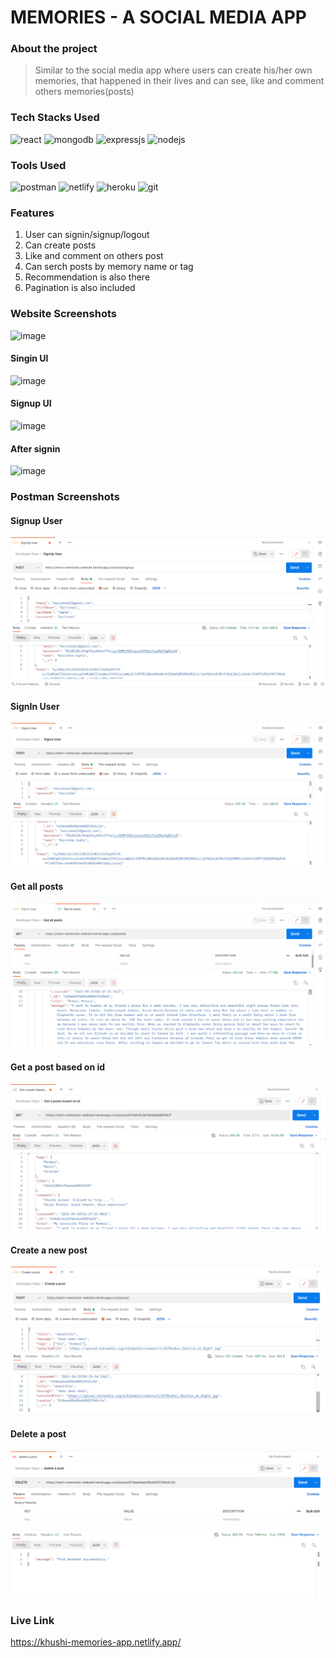 # MEMORIES - A SOCIAL MEDIA APP

### About the project

>Similar to the social media app where users can create his/her own memories, that happened in their lives and can see, like and comment others memories(posts)

### Tech Stacks Used
<div>
  <img src="https://img.shields.io/badge/React-20232A?style=for-the-badge&logo=react&logoColor=61DAFB" alt="react" />
    <img src="https://img.shields.io/badge/MongoDB-4EA94B?style=for-the-badge&logo=mongodb&logoColor=white" alt="mongodb" />
  <img src="https://img.shields.io/badge/Express.js-000000?style=for-the-badge&logo=express&logoColor=white" alt="expressjs" />
  <img src="https://img.shields.io/badge/Node.js-339933?style=for-the-badge&logo=nodedotjs&logoColor=white" alt="nodejs" />

</div>

### Tools Used

<div>
  <img src="https://img.shields.io/badge/Postman-FF6C37?style=for-the-badge&logo=Postman&logoColor=white" alt="postman" />
  <img src="https://img.shields.io/badge/Netlify-000000?style=for-the-badge&logo=netlify&logoColor=white" alt="netlify" />
   <img src="https://img.shields.io/badge/Heroku-800080?style=for-the-badge&logo=heroku&logoColor=white" alt="heroku" />
  <img src="https://img.shields.io/badge/Git-F05032?style=for-the-badge&logo=git&logoColor=white" alt="git" />
</div>

### Features

1. User can signin/signup/logout
2. Can create posts
3. Like and comment on others post
4. Can serch posts by memory name or tag
5. Recommendation is also there
6. Pagination is also included

### Website Screenshots

![image](https://user-images.githubusercontent.com/52875298/134819766-e196db2b-bb4a-4581-bfe9-5f0b2147715b.png)

#### Singin UI

![image](https://user-images.githubusercontent.com/52875298/134819790-bbc9ce96-a341-4683-b417-93120e190df7.png)

#### Signup UI

![image](https://user-images.githubusercontent.com/52875298/134819807-20be0810-83d7-42e4-ad07-e77d311b8369.png)

#### After signin

![image](https://user-images.githubusercontent.com/52875298/134819823-c5f9abc3-bb7b-4c6d-837d-d90451235d22.png)


### Postman Screenshots

#### Signup User

<img src="https://github.com/khushi-purwar/Developer-Days/blob/master/MERN%20PROJECT/Screenshots/ss7.png" />

#### SignIn User

<img src="https://github.com/khushi-purwar/Developer-Days/blob/master/MERN%20PROJECT/Screenshots/ss8.png" />

#### Get all posts

<img src="https://github.com/khushi-purwar/Developer-Days/blob/master/MERN%20PROJECT/Screenshots/ss9.png" />

#### Get a post based on id

<img src="https://github.com/khushi-purwar/Developer-Days/blob/master/MERN%20PROJECT/Screenshots/ss10.png" />

#### Create a new post

<img src="https://github.com/khushi-purwar/Developer-Days/blob/master/MERN%20PROJECT/Screenshots/ss11.png" />

#### Delete a post

<img src="https://github.com/khushi-purwar/Developer-Days/blob/master/MERN%20PROJECT/Screenshots/ss12.png" />

### Live Link

https://khushi-memories-app.netlify.app/
